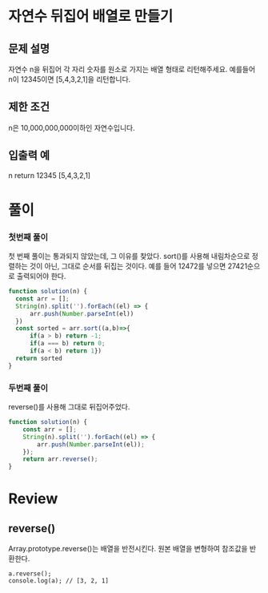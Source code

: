 # 자연수 뒤집어 배열로 만들기
## 문제 설명
자연수 n을 뒤집어 각 자리 숫자를 원소로 가지는 배열 형태로 리턴해주세요. 예를들어 n이 12345이면 [5,4,3,2,1]을 리턴합니다.

## 제한 조건
n은 10,000,000,000이하인 자연수입니다.
## 입출력 예
n	return
12345	[5,4,3,2,1]


# 풀이
### 첫번째 풀이
첫 번째 풀이는 통과되지 않았는데, 그 이유를 찾았다.
sort()를 사용해 내림차순으로 정렬하는 것이 아닌, 그대로 순서를 뒤집는 것이다.
예를 들어 12472를 넣으면 27421순으로 출력되어야 한다.
```js
function solution(n) {
  const arr = [];
  String(n).split('').forEach((el) => {
      arr.push(Number.parseInt(el))
  })
  const sorted = arr.sort((a,b)=>{
      if(a > b) return -1;
      if(a === b) return 0;
      if(a < b) return 1})
  return sorted
}
```

### 두번째 풀이
reverse()를 사용해 그대로 뒤집어주었다.
```js
function solution(n) {
    const arr = [];
    String(n).split('').forEach((el) => {
        arr.push(Number.parseInt(el));
    });
    return arr.reverse();
}
```

# Review
## reverse()
Array.prototype.reverse()는 배열을 반전시킨다.
원본 배열을 변형하여 참조값을 반환한다.

```
a.reverse();
console.log(a); // [3, 2, 1]
```
